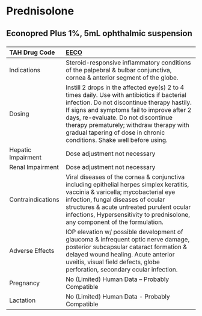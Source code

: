 # Prednisolone

## Econopred Plus 1%, 5mL ophthalmic suspension

##### 

| TAH Drug Code      | [EECO](https://www.tahsda.org.tw/drugs/hissearch.php?drug_code=EECO)                                                                                                                                                                                                                                                                                |
|:-------------------|:----------------------------------------------------------------------------------------------------------------------------------------------------------------------------------------------------------------------------------------------------------------------------------------------------------------------------------------------------|
| Indications        | Steroid-responsive inflammatory conditions of the palpebral & bulbar conjunctiva, cornea & anterior segment of the globe.                                                                                                                                                                                                                           |
| Dosing             | Instill 2 drops in the affected eye(s) 2 to 4 times daily. Use with antibiotics if bacterial infection. Do not discontinue therapy hastily. If signs and symptoms fail to improve after 2 days, re-evaluate. Do not discontinue therapy prematurely; withdraw therapy with gradual tapering of dose in chronic conditions. Shake well before using. |
| Hepatic Impairment | Dose adjustment not necessary                                                                                                                                                                                                                                                                                                                       |
| Renal Impairment   | Dose adjustment not necessary                                                                                                                                                                                                                                                                                                                       |
| Contraindications  | Viral diseases of the cornea & conjunctiva including epithelial herpes simplex keratitis, vaccinia & varicella; mycobacterial eye infection, fungal diseases of ocular structures & acute untreated purulent ocular infections, Hypersensitivity to prednisolone, any component of the formulation.                                                 |
| Adverse Effects    | IOP elevation w/ possible development of glaucoma & infrequent optic nerve damage, posterior subcapsular cataract formation & delayed wound healing. Acute anterior uveitis, visual field defects, globe perforation, secondary ocular infection.                                                                                                   |
| Pregnancy          | No (Limited) Human Data – Probably Compatible                                                                                                                                                                                                                                                                                                       |
| Lactation          | No (Limited) Human Data - Probably Compatible                                                                                                                                                                                                                                                                                                       |

